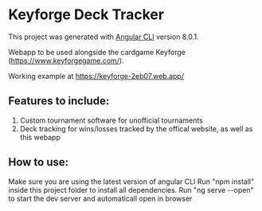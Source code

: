 # Keyforge Deck Tracker

This project was generated with [Angular CLI](https://github.com/angular/angular-cli) version 8.0.1.

Webapp to be used alongside the cardgame Keyforge (https://www.keyforgegame.com/).

Working example at https://keyforge-2eb07.web.app/

## Features to include:

1. Custom tournament software for unofficial tournaments
2. Deck tracking for wins/losses tracked by the offical website, as well as this webapp

## How to use:

Make sure you are using the latest version of angular CLI
Run "npm install" inside this project folder to install all dependencies.
Run "ng serve --open" to start the dev server and automaticall open in browser
